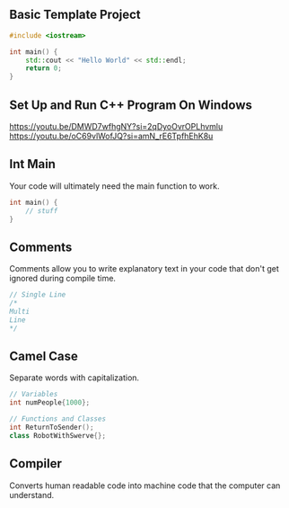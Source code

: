 ## Basic Template Project

```C++
#include <iostream>

int main() {
	std::cout << "Hello World" << std::endl;
	return 0;
}
```

## Set Up and Run C++ Program On Windows

https://youtu.be/DMWD7wfhgNY?si=2qDyoOvrOPLhvmlu
https://youtu.be/oC69vlWofJQ?si=amN_rE6TpfhEhK8u

## Int Main
Your code will ultimately need the main function to work.
```C++
int main() {
	// stuff
}
```

## Comments
Comments allow you to write explanatory text in your code that don't get ignored during compile time.
```C++
// Single Line
/*
Multi
Line
*/
```

## Camel Case
Separate words with capitalization.
```C++
// Variables
int numPeople{1000};

// Functions and Classes
int ReturnToSender();
class RobotWithSwerve{};
```

## Compiler
Converts human readable code into machine code that the computer can understand.